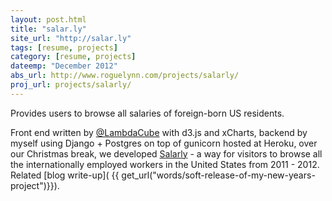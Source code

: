 ```yaml
---
layout: post.html
title: "salar.ly"
site_url: "http://salar.ly"
tags: [resume, projects]
category: [resume, projects]
dateemp: "December 2012"
abs_url: http://www.roguelynn.com/projects/salarly/
proj_url: projects/salarly/
---
```


Provides users to browse all salaries of foreign-born US residents.

Front end written by [@LambdaCube](http://twitter.com/lambdacube) with d3.js and xCharts, backend by myself using Django + Postgres on top of gunicorn hosted at Heroku, over our Christmas break, we developed [Salarly][salarly] - a way for visitors to browse all the internationally employed workers in the United States from 2011 - 2012.  Related [blog write-up]( {{ get_url("words/soft-release-of-my-new-years-project")}}).

[salarly]: http://salar.ly
